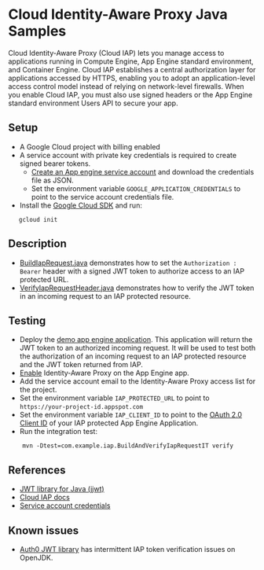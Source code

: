 # Cloud Identity-Aware Proxy Java Samples
Cloud Identity-Aware Proxy (Cloud IAP) lets you manage access to applications running in Compute Engine, App Engine standard environment, and Container Engine.
Cloud IAP establishes a central authorization layer for applications accessed by HTTPS,
enabling you to adopt an application-level access control model instead of relying on network-level firewalls.
 When you enable Cloud IAP, you must also use signed headers or the App Engine standard environment Users API to secure your app.

## Setup
- A Google Cloud project with billing enabled
- A service account with private key credentials is required to create signed bearer tokens.
  - [Create an App engine service account](https://cloud.google.com/docs/authentication#getting_credentials_for_server-centric_flow) and download the credentials file as JSON.
  - Set the environment variable `GOOGLE_APPLICATION_CREDENTIALS` to point to the service account credentials file.
- Install the [Google Cloud SDK](https://cloud.google.com/sdk/) and run:
```
   gcloud init
```

## Description
- [BuildIapRequest.java](src/main/java/com/example/iap/BuildIapRequest.java) demonstrates how to set the
`Authorization : Bearer` header with a signed JWT token to authorize access to an IAP protected URL.
- [VerifyIapRequestHeader.java](src/main/java/com/example/iap/VerifyIapRequestHeader.java) demonstrates how to
verify the JWT token in an incoming request to an IAP protected resource.

## Testing
- Deploy the [demo app engine application](../appengine/iap/README.md). This application will return the JWT token to an authorized incoming request.
It will be used to test both the authorization of an incoming request to an IAP protected resource and the JWT token returned from IAP.
- [Enable](https://cloud.google.com/iap/docs/app-engine-quickstart) Identity-Aware Proxy on the App Engine app.
- Add the service account email to the Identity-Aware Proxy access list for the project.
- Set the environment variable `IAP_PROTECTED_URL` to point to `https://your-project-id.appspot.com`
- Set the environment variable `IAP_CLIENT_ID` to point to the [OAuth 2.0 Client ID](https://console.cloud.google.com/apis/credentials) of your IAP protected App Engine Application.
- Run the integration test:
```
    mvn -Dtest=com.example.iap.BuildAndVerifyIapRequestIT verify
```

## References
- [JWT library for Java (jjwt)](https://github.com/jwtk/jjwt)
- [Cloud IAP docs](https://cloud.google.com/iap/docs/)
- [Service account credentials](https://cloud.google.com/docs/authentication#getting_credentials_for_server-centric_flow)

## Known issues
- [Auth0 JWT library](https://github.com/auth0/java-jwt) has intermittent IAP token verification issues on OpenJDK.
